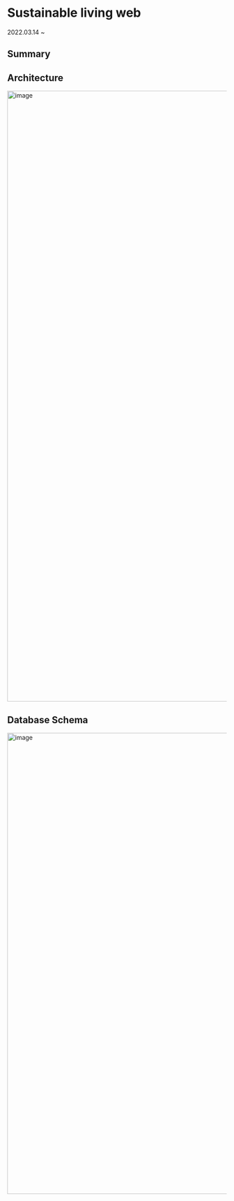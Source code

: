 Sustainable living web
======================
2022.03.14 ~ 
## Summary

## Architecture
<img width="1401" alt="image" src="https://user-images.githubusercontent.com/75665160/160775337-0bb75606-636d-4997-9e30-e58a6717941e.png">

## Database Schema
<img width="1058" alt="image" src="https://user-images.githubusercontent.com/75665160/160774628-1938989d-a626-49b8-858c-1a1ba8cc6913.png">
